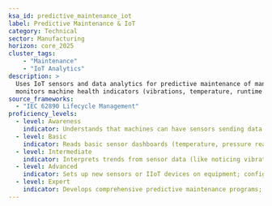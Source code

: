 ```yaml
---  
ksa_id: predictive_maintenance_iot  
label: Predictive Maintenance & IoT  
category: Technical  
sector: Manufacturing  
horizon: core_2025  
cluster_tags: 
    - "Maintenance"
    - "IoT Analytics"
description: >  
  Uses IoT sensors and data analytics for predictive maintenance of manufacturing equipment;  
  monitors machine health indicators (vibrations, temperature, runtime data) via IIoT platforms to predict failures, schedule proactive maintenance, and minimize downtime.  
source_frameworks:  
  - "IEC 62890 Lifecycle Management"  
proficiency_levels:  
  - level: Awareness  
    indicator: Understands that machines can have sensors sending data and that this data can hint at machine health (e.g., unusual vibration means something’s off).  
  - level: Basic  
    indicator: Reads basic sensor dashboards (temperature, pressure readings) provided by engineers; performs routine checks when alerted by a simple threshold alarm.  
  - level: Intermediate  
    indicator: Interprets trends from sensor data (like noticing vibration increasing over time); uses maintenance software to schedule a check before a predicted failure; replaces or services parts according to data-driven alerts.  
  - level: Advanced  
    indicator: Sets up new sensors or IIoT devices on equipment; configures analytic rules or predictive models (with engineering support) for complex machinery; significantly reduces unplanned downtime through data-driven scheduling.  
  - level: Expert  
    indicator: Develops comprehensive predictive maintenance programs; integrates data from multiple lines into a central system; works with data scientists to improve predictive algorithms; aligns practices with IEC lifecycle management standards for continual improvement.  
---  
```

